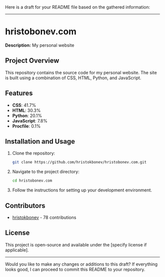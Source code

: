 Here is a draft for your README file based on the gathered information:

---

# hristobonev.com

**Description:** My personal website

## Project Overview

This repository contains the source code for my personal website. The site is built using a combination of CSS, HTML, Python, and JavaScript.

## Features

- **CSS**: 41.7%
- **HTML**: 30.3%
- **Python**: 20.1%
- **JavaScript**: 7.8%
- **Procfile**: 0.1%

## Installation and Usage

1. Clone the repository:
   ```bash
   git clone https://github.com/hristokbonev/hristobonev.com.git
   ```
2. Navigate to the project directory:
   ```bash
   cd hristobonev.com
   ```
3. Follow the instructions for setting up your development environment.

## Contributors

- [hristokbonev](https://github.com/hristokbonev) - 78 contributions

## License

This project is open-source and available under the [specify license if applicable].

---

Would you like to make any changes or additions to this draft? If everything looks good, I can proceed to commit this README to your repository.
